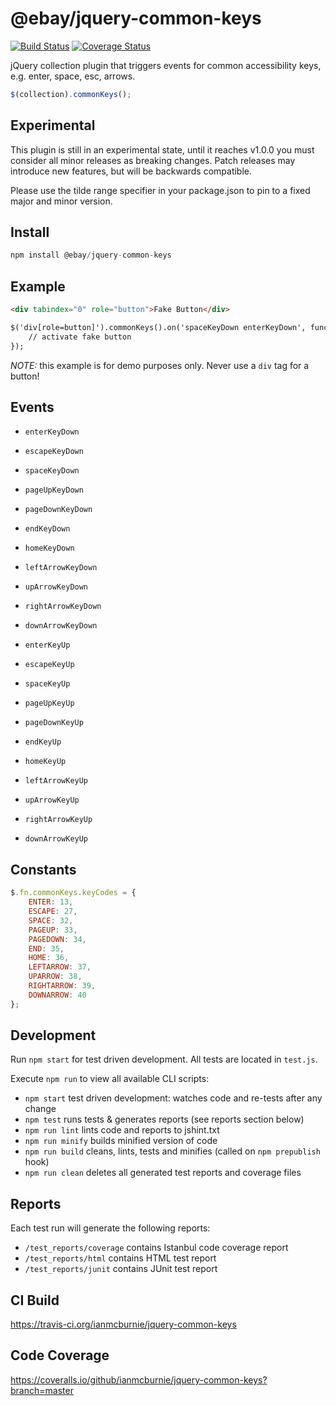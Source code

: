 # @ebay/jquery-common-keys

<p>
    <a href="https://travis-ci.org/ianmcburnie/jquery-common-keys"><img src="https://api.travis-ci.org/ianmcburnie/jquery-common-keys.svg?branch=master" alt="Build Status" /></a>
    <a href='https://coveralls.io/github/ianmcburnie/jquery-common-keys?branch=master'><img src='https://coveralls.io/repos/ianmcburnie/jquery-common-keys/badge.svg?branch=master&service=github' alt='Coverage Status' /></a>
</p>

jQuery collection plugin that triggers events for common accessibility keys, e.g. enter, space, esc, arrows.

```js
$(collection).commonKeys();
```

## Experimental

This plugin is still in an experimental state, until it reaches v1.0.0 you must consider all minor releases as breaking changes. Patch releases may introduce new features, but will be backwards compatible.

Please use the tilde range specifier in your package.json to pin to a fixed major and minor version.

## Install

```js
npm install @ebay/jquery-common-keys
```

## Example

```html
<div tabindex="0" role="button">Fake Button</div>

$('div[role=button]').commonKeys().on('spaceKeyDown enterKeyDown', function(e) {
    // activate fake button
});
```

*NOTE:* this example is for demo purposes only. Never use a `div` tag for a button!

## Events

* `enterKeyDown`
* `escapeKeyDown`
* `spaceKeyDown`
* `pageUpKeyDown`
* `pageDownKeyDown`
* `endKeyDown`
* `homeKeyDown`
* `leftArrowKeyDown`
* `upArrowKeyDown`
* `rightArrowKeyDown`
* `downArrowKeyDown`

* `enterKeyUp`
* `escapeKeyUp`
* `spaceKeyUp`
* `pageUpKeyUp`
* `pageDownKeyUp`
* `endKeyUp`
* `homeKeyUp`
* `leftArrowKeyUp`
* `upArrowKeyUp`
* `rightArrowKeyUp`
* `downArrowKeyUp`

## Constants

```js
$.fn.commonKeys.keyCodes = {
    ENTER: 13,
    ESCAPE: 27,
    SPACE: 32,
    PAGEUP: 33,
    PAGEDOWN: 34,
    END: 35,
    HOME: 36,
    LEFTARROW: 37,
    UPARROW: 38,
    RIGHTARROW: 39,
    DOWNARROW: 40
};
```

## Development

Run `npm start` for test driven development. All tests are located in `test.js`.

Execute `npm run` to view all available CLI scripts:

* `npm start` test driven development: watches code and re-tests after any change
* `npm test` runs tests & generates reports (see reports section below)
* `npm run lint` lints code and reports to jshint.txt
* `npm run minify` builds minified version of code
* `npm run build` cleans, lints, tests and minifies (called on `npm prepublish` hook)
* `npm run clean` deletes all generated test reports and coverage files

## Reports

Each test run will generate the following reports:

* `/test_reports/coverage` contains Istanbul code coverage report
* `/test_reports/html` contains HTML test report
* `/test_reports/junit` contains JUnit test report

## CI Build

https://travis-ci.org/ianmcburnie/jquery-common-keys

## Code Coverage

https://coveralls.io/github/ianmcburnie/jquery-common-keys?branch=master
